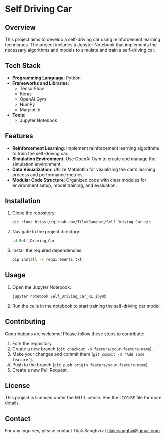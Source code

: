 # Self Driving Car

## Overview
This project aims to develop a self-driving car using reinforcement learning techniques. The project includes a Jupyter Notebook that implements the necessary algorithms and models to simulate and train a self-driving car.

## Tech Stack
- **Programming Language**: Python
- **Frameworks and Libraries**:
  - TensorFlow
  - Keras
  - OpenAI Gym
  - NumPy
  - Matplotlib
- **Tools**:
  - Jupyter Notebook

## Features
- **Reinforcement Learning**: Implement reinforcement learning algorithms to train the self-driving car.
- **Simulation Environment**: Use OpenAI Gym to create and manage the simulation environment.
- **Data Visualization**: Utilize Matplotlib for visualizing the car's learning process and performance metrics.
- **Modular Code Structure**: Organized code with clear modules for environment setup, model training, and evaluation.

## Installation
1. Clone the repository:
    ```bash
    git clone https://github.com/TilakSanghvi/Self_Driving_Car.git
    ```
2. Navigate to the project directory:
    ```bash
    cd Self_Driving_Car
    ```
3. Install the required dependencies:
    ```bash
    pip install -r requirements.txt
    ```

## Usage
1. Open the Jupyter Notebook:
    ```bash
    jupyter notebook Self_Driving_Car_RL.ipynb
    ```
2. Run the cells in the notebook to start training the self-driving car model.

## Contributing
Contributions are welcome! Please follow these steps to contribute:
1. Fork the repository.
2. Create a new branch (`git checkout -b feature/your-feature-name`).
3. Make your changes and commit them (`git commit -m 'Add some feature'`).
4. Push to the branch (`git push origin feature/your-feature-name`).
5. Create a new Pull Request.

## License
This project is licensed under the MIT License. See the `LICENSE` file for more details.

## Contact
For any inquiries, please contact Tilak Sanghvi at [tilakcsanghvi@gmail.com](mailto:tilakcsanghvi@gmail.com).
